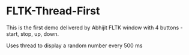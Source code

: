 # FLTK-Thread-First

This is the first demo delivered by Abhijit
FLTK window with 4 buttons - start, stop, up, down.

Uses thread to display a random number every 500 ms
